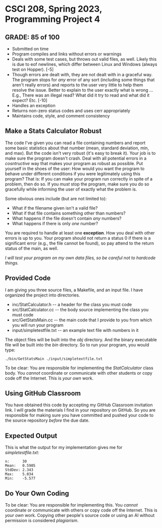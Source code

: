# CSCI 208, Spring 2023, Programming Project 4

## GRADE: 85 of 100
* Submitted on time
* Program compiles and links without errors or warnings
* Deals with some test cases, but throws out valid files, as well.
  Likely this is due to eof newlines, which differ between Linux and Windows
  (always test on Hopper).  [-5]
* Though errors are dealt with, they are not dealt with in a graceful way.
  The program stops for *any* error of any sort (including some things that
  aren't really errors) and reports to the user very little to help them
  resolve the issue.  Better to explain to the user exactly what is wrong ...
  E.g., There was an illegal read?  What did it try to read and what did it 
  expect? Etc. [-10]
* Handles an exception
* Returns non-zero status codes and uses cerr appropriately
* Maintains code, style, and comment consistency

## Make a Stats Calculator Robust
The code I've given you can read a file containing numbers and report some basic statistics about that number (mean, standard deviation, min, and max).  But the code isn't very robust (it's easy to break it).  Your job is to make sure the program doesn't crash.  Deal with all potential errors in a *cosntructive* way that makes your program as robust as possible.  Put yourself in the shoes of the user:  How would you want the program to behave under different conditions if you were legitimately using this program?  That is:  If you can make your program run correctly in spite of a problem, then do so.  If you *must* stop the program, make sure you do so gracefully while informing the user of exactly what the problem is.

Some obvious ones include (but are not limited to):  
*  What if the filename given isn't a valid file?  
*  What if that file contains something other than numbers?
*  What happens if the file doesn't contain *any* numbers?
*  What happens if there is only *one* number?

You are required to handle at least one **exception**.  How you deal with other errors is up to you.  Your program should not return a status 0 if there is a significant error (e.g., the file cannot be found), so pay attend to the return status of the main, as well.

*I will test your program on my own data files, so be careful not to hardcode things.*


## Provided Code
I am giving you three source files, a Makefile, and an input file.  I have organized the project into directories.

* inc/StatCalculator.h -- a header for the class you must code
* src/StatCalculator.cc -- the body source implementing the class you must code
* src/GetStatsMain.cc -- the main code that I provide to you from which you will run your program
* input/simpletestfile.txt -- an example text file with numbers in it

The object files will be built into the *obj* directory.  And the binary executable file will be built into the *bin* directory.  So to run your program, you would type:

```
./bin/GetStatsMain ./input/simpletextfile.txt
```

To be clear:  You are responsible for implementing the *StatCalculator* class body.  You *cannot* coordinate or communicate with other students or copy code off the Internet.  This is *your own* work.


## Using GitHub Classroom
You have obtained this code by accepting my GitHub Classroom invitation link.  I will grade the materials I find in your repository on GitHub.  So you are responsible for making sure you have committed and pushed your code to the source repository *before* the due date.


## Expected Output
This is what the output for my implementation gives me for *simpletestfile.txt*:

```
n:      30
Mean:   0.5905
StdDev: 2.343
Max:    5.034
Min:    -5.577
```

## Do Your Own Coding
To be clear:  You are responsible for implementing this.  You *cannot* coordinate or communicate with others or copy code off the Internet.  This is *your own* work.  Copying other people's source code or using an AI without permission is considered *plagiarism*.

